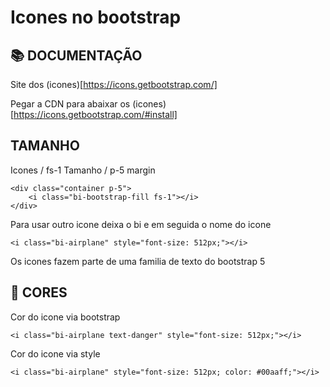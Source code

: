 # Icones no bootstrap
## 📚 DOCUMENTAÇÃO
Site dos (icones)[https://icons.getbootstrap.com/]

Pegar a CDN para abaixar os (icones)[https://icons.getbootstrap.com/#install]

## TAMANHO

Icones / fs-1 Tamanho / p-5 margin
```
<div class="container p-5">
    <i class="bi-bootstrap-fill fs-1"></i>
</div>
```

Para usar outro icone deixa o bi e em seguida o nome do icone
```
<i class="bi-airplane" style="font-size: 512px;"></i>
```

Os icones fazem parte de uma familia de texto do bootstrap 5

## 🎨 CORES
Cor do icone via bootstrap
```
<i class="bi-airplane text-danger" style="font-size: 512px;"></i>
```

Cor do icone via style
```
<i class="bi-airplane" style="font-size: 512px; color: #00aaff;"></i>
```